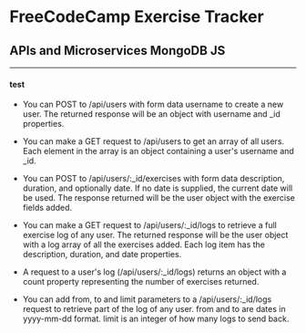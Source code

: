 # FreeCodeCamp Exercise Tracker
## APIs and Microservices MongoDB JS
___
#### test
- You can POST to /api/users with form data username to create a new user. The returned response will be an object with username and _id properties.

- You can make a GET request to /api/users to get an array of all users. Each element in the array is an object containing a user's username and _id.

- You can POST to /api/users/:_id/exercises with form data description, duration, and optionally date. If no date is supplied, the current date will be used. The response returned will be the user object with the exercise fields added.

- You can make a GET request to /api/users/:_id/logs to retrieve a full exercise log of any user. The returned response will be the user object with a log array of all the exercises added. Each log item has the description, duration, and date properties.

- A request to a user's log (/api/users/:_id/logs) returns an object with a count property representing the number of exercises returned.

- You can add from, to and limit parameters to a /api/users/:_id/logs request to retrieve part of the log of any user. from and to are dates in yyyy-mm-dd format. limit is an integer of how many logs to send back.


